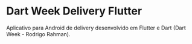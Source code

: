 # Dart Week Delivery Flutter

Aplicativo para Android de delivery desenvolvido em Flutter e Dart (Dart Week - Rodrigo Rahman).
